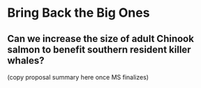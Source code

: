# Bring Back the Big Ones
## Can we increase the size of adult Chinook salmon to benefit southern resident killer whales? 

(copy proposal summary here once MS finalizes)

